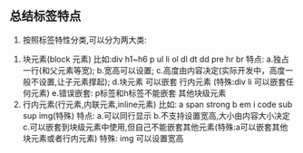 ## 总结标签特点

1. 按照标签特性分类,可以分为两大类:
  1) 块元素(block 元素)
    比如:div h1~h6 p ul li ol dl dt dd pre hr br
    特点:
      a.独占一行(和父元素等宽);
      b.宽高可以设置;
      c.高度由内容决定(实际开发中，高度一般不设置,让子元素撑起);
      d.块元素 可以嵌套 行内元素 (特殊:div li 可以嵌套任何元素)
      e.错误嵌套: p标签和h标签不能嵌套 其他块级元素
  2) 行内元素(行元素,内联元素,inline元素)
    比如: a span strong b em i code sub sup img(特殊)
    特点:
      a.可以同行显示
      b.不支持设置宽高,大小由内容大小决定
      c.可以嵌套到块级元素中使用,但自己不能嵌套其他元素(特殊:a可以嵌套其他块元素或者行内元素)
    特殊:
      img 可以设置宽高
